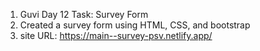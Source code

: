 1) Guvi Day 12 Task: Survey Form
2) Created a survey form using HTML, CSS, and bootstrap
3) site URL: https://main--survey-psv.netlify.app/